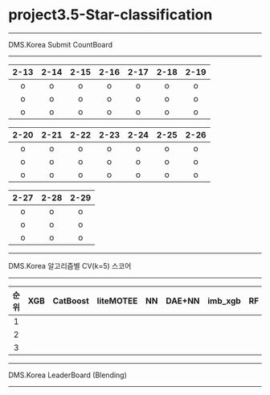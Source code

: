 # project3.5-Star-classification

<hr />
DMS.Korea Submit CountBoard 
<hr />

| 2-13 | 2-14 | 2-15 | 2-16 | 2-17 | 2-18 | 2-19 |
|:----:|:----:|:----:|:----:|:----:|:----:|:----:|
|   o  |   o  |   o  |   o  |  o   |   o  |   o  |  
|   o  |   o  |   o  |   o  |  o   |   o  |   o  |
|   o  |   o  |   o  |   o  |  o   |   o  |   o  |

| 2-20 | 2-21 | 2-22 | 2-23 | 2-24 | 2-25 | 2-26 |
|:----:|:----:|:----:|:----:|:----:|:----:|:----:|
|   o  |   o  |   o  |   o  |  o   |   o  |   o  |
|   o  |   o  |   o  |   o  |  o   |   o  |   o  |
|   o  |   o  |   o  |   o  |  o   |   o  |   o  |

| 2-27 | 2-28 | 2-29 | 
|:----:|:----:|:----:|
|   o  |   o  |   o  |
|   o  |   o  |   o  |
|   o  |   o  |   o  |



<hr />
DMS.Korea 알고리즘별 CV(k=5) 스코어 
<hr />

| 순위 | XGB | CatBoost | liteMOTEE | NN | DAE+NN | imb_xgb | RF |
|:----:|:----:|:----:|:----:|:----:|:----:|:----:|:----:|
| 1 |  |     |      |      |      |      |      |
| 2 |  |     |      |      |      |      |      |
| 3 |  |     |      |      |      |      |      |


<hr />
DMS.Korea LeaderBoard (Blending)
<hr />
